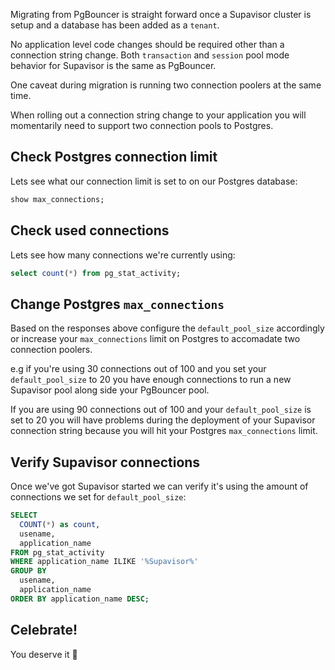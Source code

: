 Migrating from PgBouncer is straight forward once a Supavisor cluster is setup
and a database has been added as a `tenant`.

No application level code changes should be required other than a connection
string change. Both `transaction` and `session` pool mode behavior for Supavisor
is the same as PgBouncer.

One caveat during migration is running two connection poolers at the same time.

When rolling out a connection string change to your application you will
momentarily need to support two connection pools to Postgres.

## Check Postgres connection limit

Lets see what our connection limit is set to on our Postgres database:

```sql
show max_connections;
```

## Check used connections

Lets see how many connections we're currently using:

```sql
select count(*) from pg_stat_activity;
```

## Change Postgres `max_connections`

Based on the responses above configure the `default_pool_size` accordingly or
increase your `max_connections` limit on Postgres to accomadate two connection
poolers.

e.g if you're using 30 connections out of 100 and you set your
`default_pool_size` to 20 you have enough connections to run a new Supavisor
pool along side your PgBouncer pool.

If you are using 90 connections out of 100 and your `default_pool_size` is set
to 20 you will have problems during the deployment of your Supavisor connection
string because you will hit your Postgres `max_connections` limit.

## Verify Supavisor connections

Once we've got Supavisor started we can verify it's using the amount of
connections we set for `default_pool_size`:

```sql
SELECT
  COUNT(*) as count,
  usename,
  application_name
FROM pg_stat_activity
WHERE application_name ILIKE '%Supavisor%'
GROUP BY
  usename,
  application_name
ORDER BY application_name DESC;
```

## Celebrate!

You deserve it 🤙
